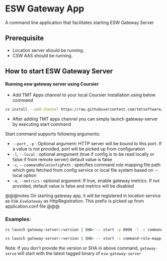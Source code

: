 # ESW Gateway App

A command line application that facilitates starting ESW Gateway Server

## Prerequisite

- Location server should be running.
- CSW AAS should be running.

## How to start ESW Gateway Server

#### Running esw gateway server using Coursier

* Add TMT Apps channel to your local Coursier installation using below command

```bash
cs install --add-channel https://raw.githubusercontent.com/tmtsoftware/osw-apps/master/apps.prod.json
```

* After adding TMT apps channel you can simply launch gateway-server by executing start command

Start command supports following arguments:

 * `--port` , `-p` : Optional argument: HTTP server will be bound to this port. If a value is not provided, port will be picked up from configuration
 * `-l`, `--local` : optional aregument (true if config is to be read locally or false if from remote server) default value is false
 * `-c`, `--commandRoleConfigPath` : specifies command role mapping file path which gets fetched from config service or local file system based on --local option
 * `-m`, `--metrics` : optional argument: If true, enable gateway metrics. If not provided, default value is false and metrics will be disabled


@@@notes
On starting gateway app, it will be registered in location service as `ESW.EswGateway` as HttpRegistration. This prefix is picked up
from application.conf file
@@@

### Examples:

```bash
cs launch gateway-server:<version | SHA> -- start -p 8090 -l -c command-role-mapping.conf
```

```bash
cs launch gateway-server:<version | SHA> -- start -c command-role-mapping.conf -m
```

Note: If you don't provide the version or SHA in above command, `gateway-serve` will start with the latest tagged binary of `esw-gateway-server`

